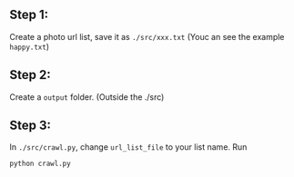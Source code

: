 ## Step 1:
Create a photo url list, save it as `./src/xxx.txt`
(Youc an see the example `happy.txt`)

## Step 2:
Create a `output` folder. (Outside the ./src)

## Step 3:
In `./src/crawl.py`, change `url_list_file` to your list name.
Run 
```
python crawl.py
```

